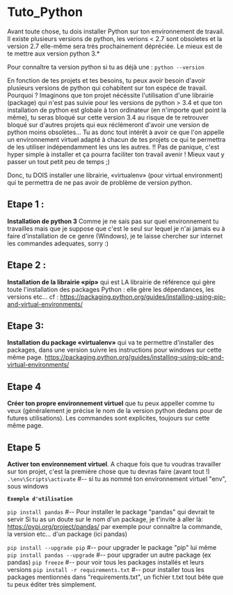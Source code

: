 # Tuto_Python

Avant toute chose, tu dois installer Python sur ton environnement de travail. Il existe plusieurs versions de python, les verions < 2.7 sont obsoletes et la version 2.7 elle-même sera très prochainement dépréciée. Le mieux est de te mettre aux version python 3.*

Pour connaître ta version python si tu as déjà une :
`python --version`

En fonction de tes projets et tes besoins, tu peux avoir besoin d'avoir plusieurs versions de python qui cohabitent sur ton espéce de travail. Pourquoi ? 
Imaginons que ton projet nécéssite l'utilisation d'une librairie (package) qui n'est pas suivie pour les versions de python > 3.4 et que ton installation de python est globale à ton ordinateur (en n'importe quel point la même), tu seras bloqué sur cette version 3.4 au risque de te retrouver bloqué sur d'autres projets qui eux réclémeront d'avoir une version de python moins obsolètes... Tu as donc tout intérêt à avoir ce que l'on appelle un environnement virtuel adapté à chacun de tes projets ce qui te permettra de les utiliser indépendamment les uns les autres.
!! Pas de panique, c'est hyper simple à installer et ça pourra faciliter ton travail avenir ! Mieux vaut y passer un tout petit peu de temps ;)

Donc, tu DOIS installer une librairie, «virtualenv» (pour virtual environment) qui te permettra de ne pas avoir de problème de version python. 


## Etape 1 :
**Installation de python 3** 
Comme je ne sais pas sur quel environnement tu travailles mais que je suppose que c'est le seul sur lequel je n'ai jamais eu à faire d'installation de ce genre (Windows), je te laisse chercher sur internet les commandes adequates, sorry :)

## Etape 2 :
**Installation de la librairie «pip»** qui est LA librairie de référence qui gère toute l'installation des packages Python : elle gère les dépendances, les versions etc...
cf :  https://packaging.python.org/guides/installing-using-pip-and-virtual-environments/

## Etape 3:
**Installation du package «virtualenv»** qui va te permettre d'installer des packages, dans une version 
suivre les instructions pour windows sur cette même page. https://packaging.python.org/guides/installing-using-pip-and-virtual-environments/

## Etape 4
**Créer ton propre environnement virtuel** que tu peux appeller comme tu veux (généralement je précise le nom de la version python dedans pour de futures utilisations). Les commandes sont explicites, toujours sur cette même page.

## Etape 5
**Activer ton environnement virtuel**. A chaque fois que tu voudras travailler sur ton projet, c'est la première chose que tu devras faire (avant tout !)
`.\env\Scripts\activate`  #-- si tu as nommé ton environnement virtuel "env", sous windows


**`Exemple d'utilisation`**

`pip install pandas`  #-- Pour installer le package "pandas" qui devrait te servir
Si tu as un doute sur le nom d'un package, je t'invite à aller là: https://pypi.org/project/pandas/ par exemple pour connaître la commande, la version etc... d'un package (ici pandas)

`pip install --upgrade pip`  #-- pour upgrader le package "pip" lui même
`pip install pandas --upgrade`  #-- pour upgrader un autre package (ex pandas)
`pip freeze` #-- pour voir tous les packages installés et leurs versions
`pip install -r requirements.txt` #-- pour installer tous les packages mentionnés dans "requirements.txt", un fichier t.txt tout bête que tu peux éditer très simplement.
